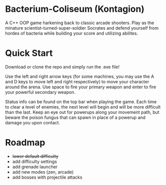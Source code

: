 # Bacterium-Coliseum (Kontagion)
A C++ OOP game harkening back to classic arcade shooters. Play as the minature scientist-turned-super-soldier Socrates and defend yourself from hordes of bacteria while building your score and utilizing abilites.

# Quick Start
Download or clone the repo and simply run the .exe file!

Use the left and right arrow keys (for some machines, you may use the A and D keys to move left and right respectively) to move your character around the arena. Use space to fire your primary weapon and enter to fire your powerful secondary weapon. 

Status info can be found on the top bar when playing the game. Each time to clear a level of enemies, the next level will begin and will be more difficult than the last. Keep an eye out for powerups along your movement path, but beware the poison fungus that can spawn in place of a powerup and damage you upon contact.

# Roadmap
- ~~lower default difficulty~~
- add difficulty settings
- add grenade launcher
- add new modes (zen, arcade)
- add bosses with projectile attacks
